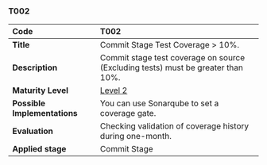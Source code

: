 ### T002

|**Code**           | **T002** |
| :--               | :--      |
|**Title**          | Commit Stage Test Coverage > 10%. |
|**Description**    | Commit stage test coverage on source (Excluding tests) must be greater than 10%.|
|**Maturity Level** | [Level 2](/LEVELS.html#level-2) |
|**Possible Implementations** | You can use Sonarqube to set a coverage gate.|
|**Evaluation**     | Checking validation of coverage history during one-month.|
|**Applied stage**  | Commit Stage|
